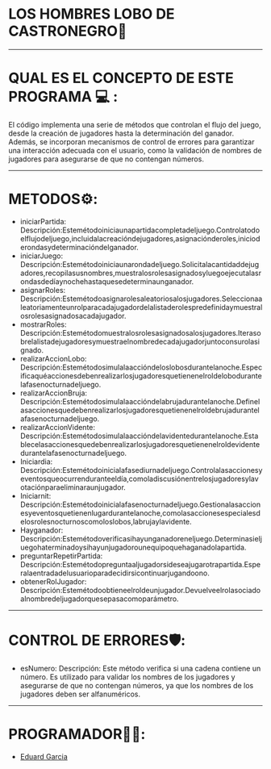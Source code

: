 # LOS HOMBRES LOBO DE CASTRONEGRO🐺
____________________________________________________________________________________________________________________________________________________
# QUAL ES EL CONCEPTO DE ESTE PROGRAMA 💻 :
El código implementa una serie de métodos que controlan el flujo del juego, desde la creación de jugadores hasta la determinación del ganador. Además, se incorporan mecanismos de control de errores para garantizar una interacción adecuada con el usuario, como la validación de nombres de jugadores para asegurarse de que no contengan números.
____________________________________________________________________________________________________________________________________________________

# METODOS⚙️:
- iniciarPartida:
Descripción:Estemétodoiniciaunapartidacompletadeljuego.Controlatodoelflujodeljuego,incluidalacreacióndejugadores,asignaciónderoles,inicioderondasydeterminacióndelganador.
- iniciarJuego:
Descripción:Estemétodoiniciaunarondadeljuego.Solicitalacantidaddejugadores,recopilasusnombres,muestralosrolesasignadosyluegoejecutalasrondasdedíaynochehastaquesedeterminaunganador.
- asignarRoles:
Descripción:Estemétodoasignarolesaleatoriosalosjugadores.Seleccionaaleatoriamenteunrolparacadajugadordelalistaderolespredefinidaymuestralosrolesasignadosacadajugador.
- mostrarRoles:
Descripción:Estemétodomuestralosrolesasignadosalosjugadores.Iterasobrelalistadejugadoresymuestraelnombredecadajugadorjuntoconsurolasignado.
- realizarAccionLobo:
Descripción:Estemétodosimulalaaccióndeloslobosdurantelanoche.Especificaquéaccionesdebenrealizarlosjugadoresquetienenelroldelobodurantelafasenocturnadeljuego.
- realizarAccionBruja:
Descripción:Estemétodosimulalaaccióndelabrujadurantelanoche.Definelasaccionesquedebenrealizarlosjugadoresquetienenelroldebrujadurantelafasenocturnadeljuego.
- realizarAccionVidente:
Descripción:Estemétodosimulalaaccióndelavidentedurantelanoche.Establecelasaccionesquedebenrealizarlosjugadoresquetienenelroldevidentedurantelafasenocturnadeljuego.
- Iniciardia:
Descripción:Estemétodoinicialafasediurnadeljuego.Controlalasaccionesyeventosqueocurrenduranteeldía,comoladiscusiónentrelosjugadoresylavotaciónparaeliminaraunjugador.
- Iniciarnit:
Descripción:Estemétodoinicialafasenocturnadeljuego.Gestionalasaccionesyeventosquetienenlugardurantelanoche,comolasaccionesespecialesdelosrolesnocturnoscomoloslobos,labrujaylavidente.
- Hayganador:
Descripción:Estemétodoverificasihayunganadoreneljuego.Determinasieljuegohaterminadoysihayunjugadorounequipoquehaganadolapartida.
- preguntarRepetirPartida:
Descripción:Estemétodopreguntaaljugadorsideseajugarotrapartida.Esperalaentradadelusuarioparadecidirsicontinuarjugandoono.
- obtenerRolJugador:
Descripción:Estemétodoobtieneelroldeunjugador.Devuelveelrolasociadoalnombredeljugadorquesepasacomoparámetro.
____________________________________________________________________________________________________________________________________________________

# CONTROL DE ERRORES🛡️:
- esNumero:
Descripción: Este método verifica si una cadena contiene un número. Es utilizado para validar los nombres de los jugadores y asegurarse de que no contengan números, ya que los nombres de los jugadores deben ser alfanuméricos.
____________________________________________________________________________________________________________________________________________________
# PROGRAMADOR🧑‍💻:
- [Eduard Garcia](https://github.com/EduardGF)
